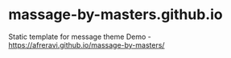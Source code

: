 # massage-by-masters.github.io
Static template for message theme 
Demo - https://afreravi.github.io/massage-by-masters/
